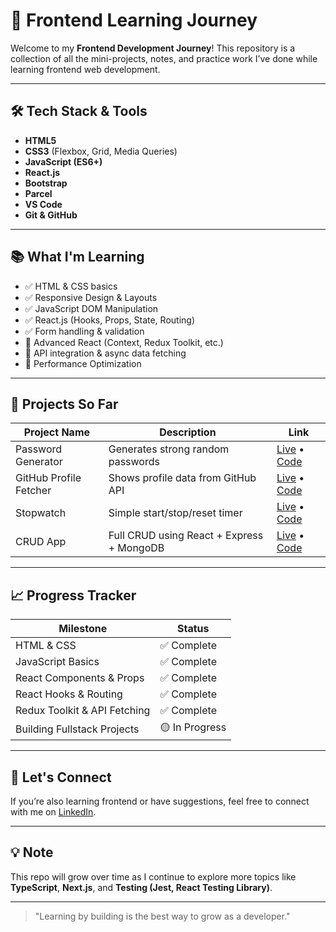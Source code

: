 # 🚀 Frontend Learning Journey

Welcome to my **Frontend Development Journey**! This repository is a collection of all the mini-projects, notes, and practice work I’ve done while learning frontend web development.

---

## 🛠️ Tech Stack & Tools

- **HTML5**
- **CSS3** (Flexbox, Grid, Media Queries)
- **JavaScript (ES6+)**
- **React.js**
- **Bootstrap**
- **Parcel**
- **VS Code**
- **Git & GitHub**

---

## 📚 What I'm Learning

- ✅ HTML & CSS basics  
- ✅ Responsive Design & Layouts  
- ✅ JavaScript DOM Manipulation  
- ✅ React.js (Hooks, Props, State, Routing)  
- ✅ Form handling & validation  
- 🚧 Advanced React (Context, Redux Toolkit, etc.)  
- 🚧 API integration & async data fetching  
- 🚧 Performance Optimization

---

## 📁 Projects So Far

| Project Name            | Description                                 | Link                           |
|------------------------|---------------------------------------------|--------------------------------|
| Password Generator     | Generates strong random passwords            | [Live](#) • [Code](#)         |
| GitHub Profile Fetcher | Shows profile data from GitHub API          | [Live](#) • [Code](#)         |
| Stopwatch              | Simple start/stop/reset timer               | [Live](https://lovely-squirrel-db3e5c.netlify.app/) • [Code](#) |
| CRUD App               | Full CRUD using React + Express + MongoDB   | [Live](#) • [Code](#)         |

---

## 📈 Progress Tracker

| Milestone                     |   Status        |
|-------------------------------|-----------------|
| HTML & CSS                    | ✅ Complete    |
| JavaScript Basics             | ✅ Complete    |
| React Components & Props      | ✅ Complete    |
| React Hooks & Routing         | ✅ Complete    |
| Redux Toolkit & API Fetching  | ✅ Complete    |
| Building Fullstack Projects   | 🟡 In Progress |

---

## 🤝 Let's Connect

If you’re also learning frontend or have suggestions, feel free to connect with me on [LinkedIn](www.linkedin.com/in/abhay-pratap-singh-a522532a4).

---

## 💡 Note

This repo will grow over time as I continue to explore more topics like **TypeScript**, **Next.js**, and **Testing (Jest, React Testing Library)**.

---

> "Learning by building is the best way to grow as a developer."

